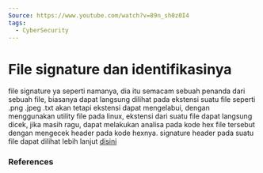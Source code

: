 ```yaml
---
Source: https://www.youtube.com/watch?v=89n_sh0z0I4
tags:
  - CyberSecurity
---
```

# File signature dan identifikasinya

file signature ya seperti namanya, dia itu semacam sebuah penanda dari sebuah file, biasanya dapat langsung dilihat pada ekstensi suatu file seperti .png .jpeg .txt akan tetapi ekstensi dapat mengelabui, dengan menggunakan utility file pada linux, ekstensi dari suatu file dapat langsung dicek, jika masih ragu, dapat melakukan analisa pada kode hex file tersebut dengan mengecek header pada kode hexnya. signature header pada suatu file dapat dilihat lebih lanjut [disini](https://en.wikipedia.org/wiki/List_of_file_signatures) 



### References